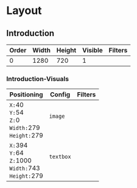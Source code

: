 # Layout

##  Introduction
Order|Width|Height|Visible|Filters
-|-|-|-|-
|0|1280|720|1||

### Introduction-Visuals
Positioning|Config|Filters
-|-|-
`X:`40<br>`Y:`54<br>`Z:`0<br>`Width:`279<br>`Height:`279 |`image`<br><br> |
`X:`394<br>`Y:`64<br>`Z:`1000<br>`Width:`743<br>`Height:`279 |`textbox`<br><br> |



